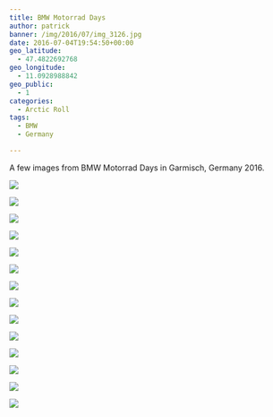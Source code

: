 ```yaml
---
title: BMW Motorrad Days
author: patrick
banner: /img/2016/07/img_3126.jpg
date: 2016-07-04T19:54:50+00:00
geo_latitude:
  - 47.4822692768
geo_longitude:
  - 11.0928988842
geo_public:
  - 1
categories:
  - Arctic Roll
tags:
  - BMW
  - Germany

---
```

A few images from BMW Motorrad Days in Garmisch, Germany 2016.

<!--more-->

![](/img/2016/07/img_3127.jpg)

![](/img/2016/07/img_3128.jpg)

![](/img/2016/07/img_3129.jpg)

![](/img/2016/07/img_3130.jpg)

![](/img/2016/07/img_3132.jpg)

![](/img/2016/07/img_3133.jpg)

![](/img/2016/07/img_3134.jpg)

![](/img/2016/07/img_3135.jpg)

![](/img/2016/07/img_3136.jpg)

![](/img/2016/07/img_3137.jpg)

![](/img/2016/07/img_3138.jpg)

![](/img/2016/07/img_3139.jpg)

![](/img/2016/07/IMG_3048.jpg)

![](/img/2016/07/IMG_3066.jpg)
